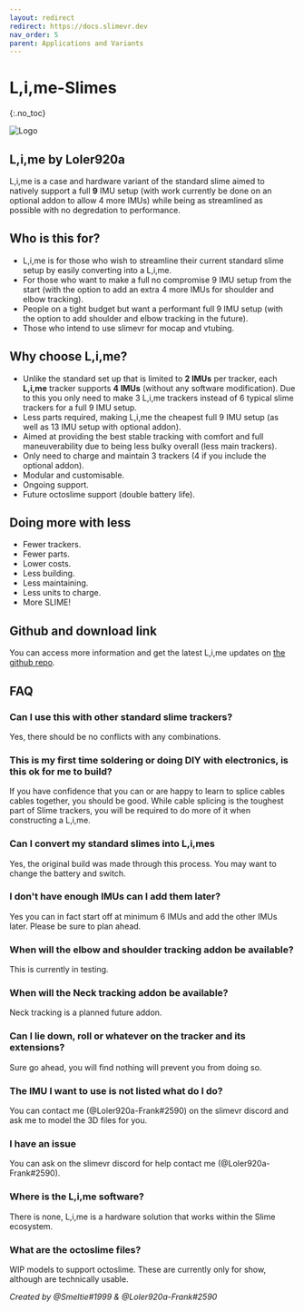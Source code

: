 ```yaml
---
layout: redirect
redirect: https://docs.slimevr.dev
nav_order: 5
parent: Applications and Variants
---
```


# L,i,me-Slimes
{:.no_toc}

![Logo](https://i.gyazo.com/7941d6748db107002712ad53378ea480.png)

## L,i,me by Loler920a
L,i,me is a case and hardware variant of the standard slime aimed to natively support a full **9** IMU setup (with work currently be done on an optional addon to allow 4 more IMUs) while being as streamlined as possible with no degredation to performance.


## Who is this for?
- L,i,me is for those who wish to streamline their current standard slime setup by easily converting into a L,i,me.
- For those who want to make a full no compromise 9 IMU setup from the start (with the option to add an extra 4 more IMUs for shoulder and elbow tracking).
- People on a tight budget but want a performant full 9 IMU setup (with the option to add shoulder and elbow tracking in the future).
- Those who intend to use slimevr for mocap and vtubing.

## Why choose L,i,me?
- Unlike the standard set up that is limited to **2 IMUs** per tracker, each **L,i,me** tracker supports **4 IMUs** (without any software modification). Due to this you only need to make 3 L,i,me trackers instead of 6 typical slime trackers for a full 9 IMU setup.
- Less parts required, making L,i,me the cheapest full 9 IMU setup (as well as 13 IMU setup with optional addon).
- Aimed at providing the best stable tracking with comfort and full maneuverability due to being less bulky overall (less main trackers).
- Only need to charge and maintain 3 trackers (4 if you include the optional addon).
- Modular and customisable.
- Ongoing support.
- Future octoslime support (double battery life).

## Doing more with less
- Fewer trackers.
- Fewer parts.
- Lower costs.
- Less building.
- Less maintaining.
- Less units to charge.
- More SLIME!

## Github and download link
You can access more information and get the latest L,i,me updates on [the github repo](https://github.com/Loler920a/L.i.me-Slimes).

## FAQ

### Can I use this with other standard slime trackers?
Yes, there should be no conflicts with any combinations.

### This is my first time soldering or doing DIY with electronics, is this ok for me to build?

If you have confidence that you can or are happy to learn to splice cables cables together, you should be good.
While cable splicing is the toughest part of Slime trackers, you will be required to do more of it when constructing a L,i,me.

### Can I convert my standard slimes into L,i,mes

Yes, the original build was made through this process. You may want to change the battery and switch.

### I don't have enough IMUs can I add them later?

Yes you can in fact start off at minimum 6 IMUs and add the other IMUs later. Please be sure to plan ahead.

### When will the elbow and shoulder tracking addon be available?

This is currently in testing.

### When will the Neck tracking addon be available?

Neck tracking is a planned future addon.

### Can I lie down, roll or whatever on the tracker and its extensions?

Sure go ahead, you will find nothing will prevent you from doing so.

### The IMU I want to use is not listed what do I do?

You can contact me (@Loler920a-Frank#2590) on the slimevr discord and ask me to model the 3D files for you.

### I have an issue

You can ask on the slimevr discord for help contact me (@Loler920a-Frank#2590).

### Where is the L,i,me software?

There is none, L,i,me is a hardware solution that works within the Slime ecosystem.

### What are the octoslime files?

WIP models to support octoslime. These are currently only for show, although are technically usable.


*Created by @Smeltie#1999 & @Loler920a-Frank#2590*
